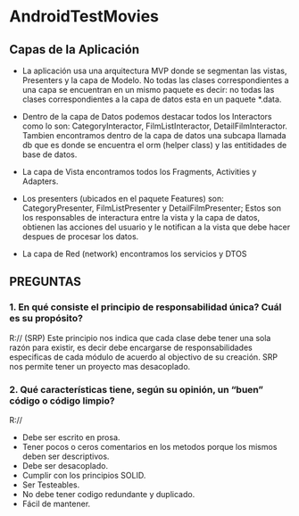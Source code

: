# AndroidTestMovies


## Capas de la Aplicación

* La aplicación usa una arquitectura MVP donde se segmentan las vistas, Presenters y la capa de Modelo.
No todas las clases correspondientes a una capa se encuentran en un mismo paquete es decir: no todas las clases correspondientes 
a la capa de datos esta en un paquete *.data.

* Dentro de la capa de Datos podemos destacar todos los Interactors como lo son: CategoryInteractor, FilmListInteractor, DetailFilmInteractor. Tambien encontramos dentro de la capa de datos una subcapa llamada db que es donde se encuentra el orm (helper class) y las entitidades de base de datos.
* La capa de Vista encontramos todos los Fragments, Activities y Adapters.
* Los presenters (ubicados en el paquete Features) son: CategoryPresenter, FilmListPresenter y DetailFilmPresenter; Estos son los responsables de interactura entre la vista y la capa de datos, obtienen las acciones del usuario y le notifican a la vista que debe hacer despues de procesar los datos.
* La capa de Red (network) encontramos los servicios y DTOS



## PREGUNTAS

### 1. En qué consiste el principio de responsabilidad única? Cuál es su propósito?

R:// (SRP) Este principio nos indica que cada clase debe tener una sola razón para existir, es decir debe encargarse de responsabilidades especificas de cada módulo de acuerdo al objectivo de su creación. SRP nos permite tener un proyecto mas desacoplado.

### 2. Qué características tiene, según su opinión, un “buen” código o código limpio?

R:// 
* Debe ser escrito en prosa.
* Tener pocos o ceros comentarios en los metodos porque los mismos deben ser descriptivos.
* Debe ser desacoplado.
* Cumplir con los principios SOLID.
* Ser Testeables.
* No debe tener codigo redundante y duplicado.
* Fácil de mantener.
